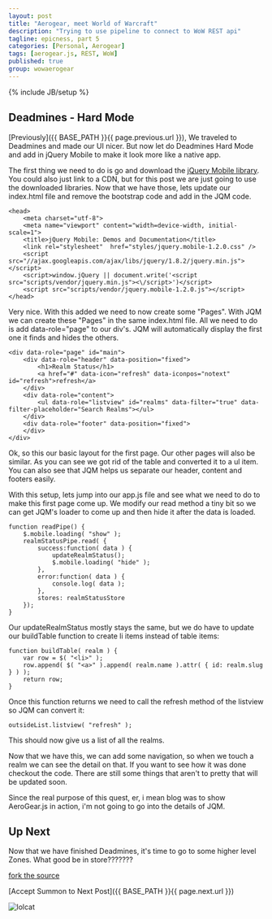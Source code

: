 ```yaml
---
layout: post
title: "Aerogear, meet World of Warcraft"
description: "Trying to use pipeline to connect to WoW REST api"
tagline: epicness, part 5
categories: [Personal, Aerogear]
tags: [aerogear.js, REST, WoW]
published: true
group: wowaerogear
---
```

{% include JB/setup %}


## Deadmines - Hard Mode

[Previously]({{ BASE_PATH }}{{ page.previous.url }}),  We traveled to Deadmines and made our UI nicer.  But now let do Deadmines Hard Mode and add in jQuery Mobile to make it look more like a native app.

The first thing we need to do is go and download the [jQuery Mobile library](http://jquerymobile.com/).  You could also just link to a CDN, but for this post we are just going to use the downloaded libraries.  Now that we have those, lets update our index.html file and remove the bootstrap code and add in the JQM code.

	<head>
        <meta charset="utf-8">
        <meta name="viewport" content="width=device-width, initial-scale=1">
        <title>jQuery Mobile: Demos and Documentation</title>
        <link rel="stylesheet"  href="styles/jquery.mobile-1.2.0.css" />
        <script src="//ajax.googleapis.com/ajax/libs/jquery/1.8.2/jquery.min.js"></script>
        <script>window.jQuery || document.write('<script src="scripts/vendor/jquery.min.js"><\/script>')</script>
        <script src="scripts/vendor/jquery.mobile-1.2.0.js"></script>
    </head>

Very nice.  With this added we need to now create some "Pages".  With JQM we can create these "Pages" in the same index.html file.  All we need to do is add data-role="page" to our div's.  JQM will automatically display the first one it finds and hides the others.


	<div data-role="page" id="main">
        <div data-role="header" data-position="fixed">
            <h1>Realm Status</h1>
            <a href="#" data-icon="refresh" data-iconpos="notext" id="refresh">refresh</a>
        </div>
        <div data-role="content">
            <ul data-role="listview" id="realms" data-filter="true" data-filter-placeholder="Search Realms"></ul>
        </div>
        <div data-role="footer" data-position="fixed">
        </div>
    </div>


Ok, so this our basic layout for the first page. Our other pages will also be similar. As you can see we got rid of the table and converted it to a ul item.  You can also see that JQM helps us separate our header, content and footers easily.

With this setup, lets jump into our app.js file and see what we need to do to make this first page come up.  We modify our read method a tiny bit so we can get JQM's loader to come up and then hide it after the data is loaded.

	function readPipe() {
        $.mobile.loading( "show" );
        realmStatusPipe.read( {
            success:function( data ) {
                updateRealmStatus();
                $.mobile.loading( "hide" );
            },
            error:function( data ) {
                console.log( data );
            },
            stores: realmStatusStore
        });
    }

Our updateRealmStatus mostly stays the same,  but we do have to update our buildTable function to create li items instead of table items:

	function buildTable( realm ) {
        var row = $( "<li>" );
        row.append( $( "<a>" ).append( realm.name ).attr( { id: realm.slug } ) );
        return row;
    }

Once this function returns we need to call the refresh method of the listview so JQM can convert it:

	outsideList.listview( "refresh" );

This should now give us a list of all the realms.


Now that we have this, we can add some navigation, so when we touch a realm we can see the detail on that.  If you want to see how it was done checkout the code.  There are still some things that aren't to pretty that will be updated soon.


Since the real purpose of this quest, er, i mean blog was to show AeroGear.js in action,  i'm not going to go into the details of JQM.


## Up Next

Now that we have finished Deadmines,  it's time to go to some higher level Zones.  What good be in store???????

[fork the source](https://github.com/lholmquist/WoWAerogear)

[Accept Summon to Next Post]({{ BASE_PATH }}{{ page.next.url }})

![lolcat](http://2.bp.blogspot.com/_tlJ1qktf2lA/THBp5YFKX7I/AAAAAAAAACM/4T7S57yjcBo/s1600/funny-pictures-your-cat-is-almost-level-68.jpg)
